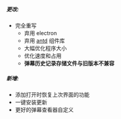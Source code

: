 ##### 更改:

- 完全重写
  - 弃用 electron
  - 弃用 [antd](https://ant.design/) 组件库
  - 大幅优化程序大小
  - 优化速度和占用
  - **弹幕历史记录存储文件与旧版本不兼容**

##### 新增:

- 添加打开时恢复上次界面的功能
- 一键安装更新
- 更好的弹幕查看器自定义
